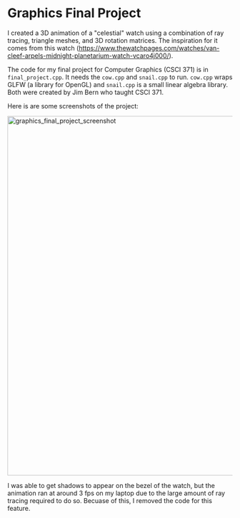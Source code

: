 # Graphics Final Project

I created a 3D animation of a "celestial" watch using a combination of ray tracing, triangle meshes, and 3D rotation matrices. The inspiration for it comes from this watch (https://www.thewatchpages.com/watches/van-cleef-arpels-midnight-planetarium-watch-vcaro4j000/). 

The code for my final project for Computer Graphics (CSCI 371) is in `final_project.cpp`. It needs the `cow.cpp` and `snail.cpp` to run. `cow.cpp` wraps GLFW (a library for OpenGL) and `snail.cpp` is a small linear algebra library. Both were created by Jim Bern who taught CSCI 371. 

Here is are some screenshots of the project: 

<img width="806" alt="graphics_final_project_screenshot" src="https://github.com/cb123450/Graphics/assets/91232059/ea3f8aa4-825e-4b6a-94a3-08e51540b631">

I was able to get shadows to appear on the bezel of the watch, but the animation ran at around 3 fps on my laptop due to the large amount of ray tracing required to do so. Becuase of this, I removed the code for this feature. 
